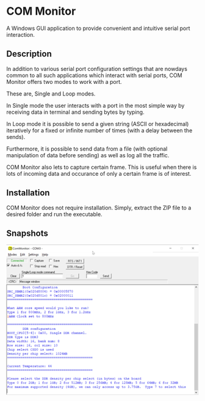 # COM Monitor
A Windows GUI application to provide convenient and intuitive serial port interaction. 

## Description
In addition to various serial port configuration settings that are nowdays common to all such applications which interact with serial ports, COM Monitor offers two modes to work with a port. 

These are, Single and Loop modes. 

In Single mode the user interacts with a port in the most simple way by receiving data in terminal and sending bytes by typing. 

In Loop mode it is possible to send a given string (ASCII or hexadecimal) iteratively for a fixed or infinite number of times (with a delay between the sends).

Furthermore, it is possible to send data from a file (with optional manipulation of data before sending) as well as log all the traffic. 

COM Monitor also lets to capture certain frame. This is useful when there is lots of incoming data and occurance of only a certain frame is of interest. 

## Installation

COM Monitor does not require installation. Simply, extract the ZIP file to a desired folder and run the executable.

## Snapshots
![Snapshot](https://github.com/davhak/ComMon/blob/main/snapshot.jpg?raw=true)
